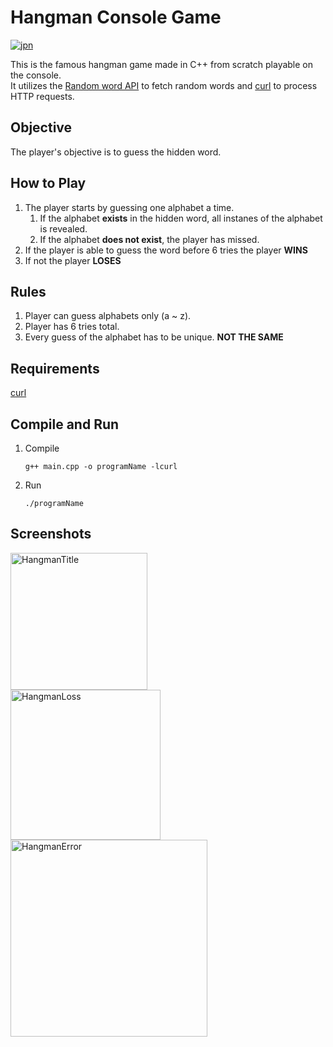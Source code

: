 # Hangman Console Game
[![jpn](https://img.shields.io/badge/lang-jpn-red.svg)](https://github.com/renm10/Hangman/blob/main/README-jp.md)

This is the famous hangman game made in C++ from scratch playable on the console.   
It utilizes the [Random word API](https://random-word-api.herokuapp.com/home) to fetch random words and [curl](https://curl.se/) to process HTTP requests.

## Objective
The player's objective is to guess the hidden word.

## How to Play
1. The player starts by guessing one alphabet a time.
    1. If the alphabet **exists** in the hidden word, all instanes of the alphabet is revealed. 
    2. If the alphabet **does not exist**, the player has missed.
2. If the player is able to guess the word before 6 tries the player **WINS**
3. If not the player **LOSES**

## Rules
1. Player can guess alphabets only (a ~ z).
2. Player has 6 tries total.
3. Every guess of the alphabet has to be unique. **NOT THE SAME**

## Requirements
[curl](https://curl.se/)

## Compile and Run
1. Compile
    ```
    g++ main.cpp -o programName -lcurl
    ```
2. Run
    ```
    ./programName
    ```

## Screenshots
<img width="219" alt="HangmanTitle" src="https://github.com/renm10/Hangman/assets/43124584/660bc57b-b98b-4ae7-99e8-a0fed773b143"><BR CLEAR-ALL/>
<img width="240" alt="HangmanLoss" src="https://github.com/renm10/Hangman/assets/43124584/cded9892-8bc7-405d-9640-3e9f4c190425"><BR CLEAR-ALL/>
<img width="315" alt="HangmanError" src="https://github.com/renm10/Hangman/assets/43124584/efb60cb0-8ec5-410d-a598-e02d0bd5dea0"><BR CLEAR-ALL/>
